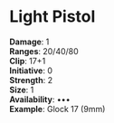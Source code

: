 # Light Pistol

**Damage**: 1\
**Ranges**: 20/40/80\
**Clip**: 17+1\
**Initiative**: 0\
**Strength**: 2\
**Size**: 1\
**Availability**: ••• \
**Example**: Glock 17 (9mm)